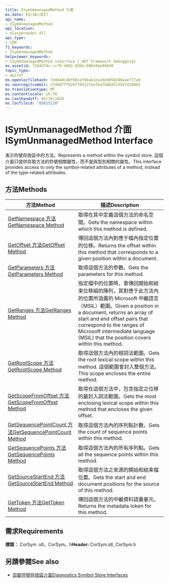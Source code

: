```yaml
---
title: ISymUnmanagedMethod 介面
ms.date: 03/30/2017
api_name:
- ISymUnmanagedMethod
api_location:
- diasymreader.dll
api_type:
- COM
f1_keywords:
- ISymUnmanagedMethod
helpviewer_keywords:
- ISymUnmanagedMethod interface [.NET Framework debugging]
ms.assetid: f204d74c-cc79-4092-83bb-60654be95649
topic_type:
- apiref
ms.openlocfilehash: 7a98a0c40f68cef9bab1ea2de0850208aaef77a0
ms.sourcegitcommit: 27db07ffb26f76912feefba7b884313547410db5
ms.translationtype: MT
ms.contentlocale: zh-TW
ms.lasthandoff: 05/19/2020
ms.locfileid: "83615120"
---
```

# <a name="isymunmanagedmethod-interface"></a><span data-ttu-id="056a0-102">ISymUnmanagedMethod 介面</span><span class="sxs-lookup"><span data-stu-id="056a0-102">ISymUnmanagedMethod Interface</span></span>
<span data-ttu-id="056a0-103">表示符號存放區中的方法。</span><span class="sxs-lookup"><span data-stu-id="056a0-103">Represents a method within the symbol store.</span></span> <span data-ttu-id="056a0-104">這個介面只提供存取方法的符號相關屬性，而不是與型別相關的屬性。</span><span class="sxs-lookup"><span data-stu-id="056a0-104">This interface provides access to only the symbol-related attributes of a method, instead of the type-related attributes.</span></span>  
  
## <a name="methods"></a><span data-ttu-id="056a0-105">方法</span><span class="sxs-lookup"><span data-stu-id="056a0-105">Methods</span></span>  
  
|<span data-ttu-id="056a0-106">方法</span><span class="sxs-lookup"><span data-stu-id="056a0-106">Method</span></span>|<span data-ttu-id="056a0-107">描述</span><span class="sxs-lookup"><span data-stu-id="056a0-107">Description</span></span>|  
|------------|-----------------|  
|[<span data-ttu-id="056a0-108">GetNamespace 方法</span><span class="sxs-lookup"><span data-stu-id="056a0-108">GetNamespace Method</span></span>](isymunmanagedmethod-getnamespace-method.md)|<span data-ttu-id="056a0-109">取得在其中定義這個方法的命名空間。</span><span class="sxs-lookup"><span data-stu-id="056a0-109">Gets the namespace within which this method is defined.</span></span>|  
|[<span data-ttu-id="056a0-110">GetOffset 方法</span><span class="sxs-lookup"><span data-stu-id="056a0-110">GetOffset Method</span></span>](isymunmanagedmethod-getoffset-method.md)|<span data-ttu-id="056a0-111">傳回這個方法內對應于檔內指定位置的位移。</span><span class="sxs-lookup"><span data-stu-id="056a0-111">Returns the offset within this method that corresponds to a given position within a document.</span></span>|  
|[<span data-ttu-id="056a0-112">GetParameters 方法</span><span class="sxs-lookup"><span data-stu-id="056a0-112">GetParameters Method</span></span>](isymunmanagedmethod-getparameters-method.md)|<span data-ttu-id="056a0-113">取得這個方法的參數。</span><span class="sxs-lookup"><span data-stu-id="056a0-113">Gets the parameters for this method.</span></span>|  
|[<span data-ttu-id="056a0-114">GetRanges 方法</span><span class="sxs-lookup"><span data-stu-id="056a0-114">GetRanges Method</span></span>](isymunmanagedmethod-getranges-method.md)|<span data-ttu-id="056a0-115">指定檔中的位置時，會傳回開始和結束位移組的陣列，其對應于此方法內的位置所涵蓋的 Microsoft 中繼語言（MSIL）範圍。</span><span class="sxs-lookup"><span data-stu-id="056a0-115">Given a position in a document, returns an array of start and end offset pairs that correspond to the ranges of Microsoft intermediate language (MSIL) that the position covers within this method.</span></span>|  
|[<span data-ttu-id="056a0-116">GetRootScope 方法</span><span class="sxs-lookup"><span data-stu-id="056a0-116">GetRootScope Method</span></span>](isymunmanagedmethod-getrootscope-method.md)|<span data-ttu-id="056a0-117">取得這個方法內的根詞法範圍。</span><span class="sxs-lookup"><span data-stu-id="056a0-117">Gets the root lexical scope within this method.</span></span> <span data-ttu-id="056a0-118">這個範圍會封入整個方法。</span><span class="sxs-lookup"><span data-stu-id="056a0-118">This scope encloses the entire method.</span></span>|  
|[<span data-ttu-id="056a0-119">GetScopeFromOffset 方法</span><span class="sxs-lookup"><span data-stu-id="056a0-119">GetScopeFromOffset Method</span></span>](isymunmanagedmethod-getscopefromoffset-method.md)|<span data-ttu-id="056a0-120">取得在這個方法中，包含指定之位移的最封入詞法範圍。</span><span class="sxs-lookup"><span data-stu-id="056a0-120">Gets the most enclosing lexical scope within this method that encloses the given offset.</span></span>|  
|[<span data-ttu-id="056a0-121">GetSequencePointCount 方法</span><span class="sxs-lookup"><span data-stu-id="056a0-121">GetSequencePointCount Method</span></span>](isymunmanagedmethod-getsequencepointcount-method.md)|<span data-ttu-id="056a0-122">取得這個方法內的序列點計數。</span><span class="sxs-lookup"><span data-stu-id="056a0-122">Gets the count of sequence points within this method.</span></span>|  
|[<span data-ttu-id="056a0-123">GetSequencePoints 方法</span><span class="sxs-lookup"><span data-stu-id="056a0-123">GetSequencePoints Method</span></span>](isymunmanagedmethod-getsequencepoints-method.md)|<span data-ttu-id="056a0-124">取得這個方法內的所有序列點。</span><span class="sxs-lookup"><span data-stu-id="056a0-124">Gets all the sequence points within this method.</span></span>|  
|[<span data-ttu-id="056a0-125">GetSourceStartEnd 方法</span><span class="sxs-lookup"><span data-stu-id="056a0-125">GetSourceStartEnd Method</span></span>](isymunmanagedmethod-getsourcestartend-method.md)|<span data-ttu-id="056a0-126">取得這個方法之來源的開始和結束檔位置。</span><span class="sxs-lookup"><span data-stu-id="056a0-126">Gets the start and end document positions for the source of this method.</span></span>|  
|[<span data-ttu-id="056a0-127">GetToken 方法</span><span class="sxs-lookup"><span data-stu-id="056a0-127">GetToken Method</span></span>](isymunmanagedmethod-gettoken-method.md)|<span data-ttu-id="056a0-128">傳回這個方法的中繼資料語彙基元。</span><span class="sxs-lookup"><span data-stu-id="056a0-128">Returns the metadata token for this method.</span></span>|  
  
## <a name="requirements"></a><span data-ttu-id="056a0-129">需求</span><span class="sxs-lookup"><span data-stu-id="056a0-129">Requirements</span></span>  
 <span data-ttu-id="056a0-130">**標頭：** CorSym .idl，CorSym。h</span><span class="sxs-lookup"><span data-stu-id="056a0-130">**Header:** CorSym.idl, CorSym.h</span></span>  
  
## <a name="see-also"></a><span data-ttu-id="056a0-131">另請參閱</span><span class="sxs-lookup"><span data-stu-id="056a0-131">See also</span></span>

- [<span data-ttu-id="056a0-132">診斷符號存放區介面</span><span class="sxs-lookup"><span data-stu-id="056a0-132">Diagnostics Symbol Store Interfaces</span></span>](diagnostics-symbol-store-interfaces.md)
